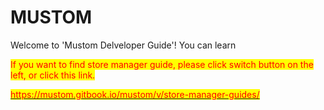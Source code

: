 # MUSTOM

Welcome to 'Mustom Delveloper Guide'! You can learn&#x20;

<mark style="color:red;">If you want to find store manager guide, please click switch button on the left, or click this link.</mark>&#x20;

[<mark style="color:red;">https://mustom.gitbook.io/mustom/v/store-manager-guides/</mark>](https://mustom.gitbook.io/mustom/v/store-manager-guides/)<mark style="color:red;"></mark>

